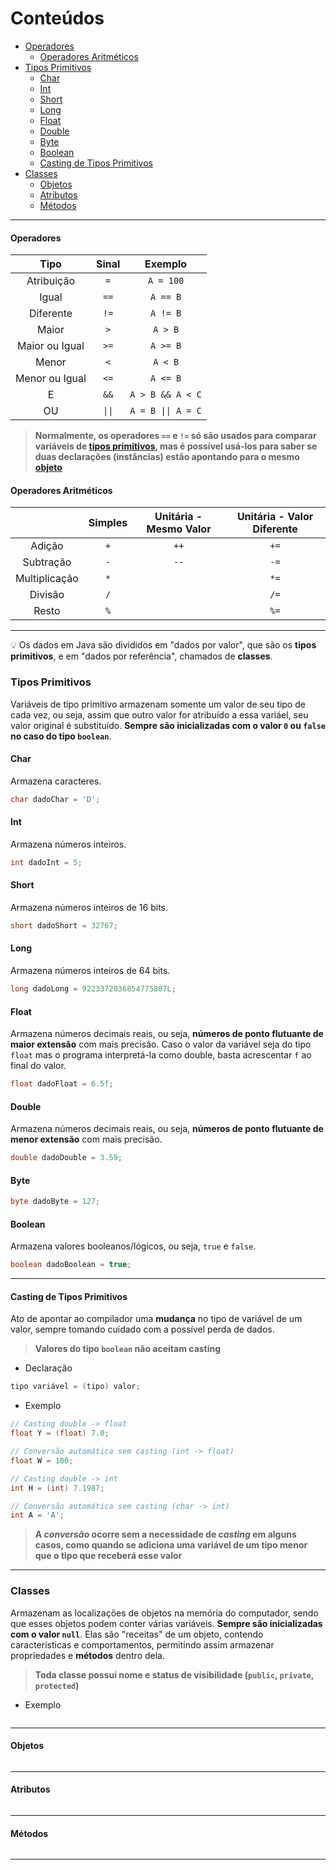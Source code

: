 Conteúdos
=================
<!--ts-->
   * [Operadores](#operadores)
      * [Operadores Aritméticos](#operadores-aritméticos)
   * [Tipos Primitivos](#tipos-primitivos)
      * [Char](#char)
      * [Int](#int)
      * [Short](#short)
      * [Long](#long)
      * [Float](#float)
      * [Double](#double)
      * [Byte](#byte)
      * [Boolean](#boolean)
      * [Casting de Tipos Primitivos](#casting-de-tipos-primitivos)
   * [Classes](#classes)
      * [Objetos](#objetos)
      * [Atributos](#atributos)
      * [Métodos](#métodos)
   

---

#### Operadores

|    Tipo    	| Sinal 	| Exemplo 	  |
|:----------:	|:-----:	|:-------:	  |
| Atribuição 	|   `=`   	| `A = 100` 	  |
|    Igual   	|   `==`  	|  `A == B` 	  |
|  Diferente 	|   `!=`  	|  `A != B`	  |
|      Maior    |   `>`  	| `A > B` 	  |
| Maior ou Igual|  `>=`  	| `A >= B`	  |
|      Menor    |   `<`  	| `A < B`	  |
| Menor ou Igual|  `<=`  	| `A <= B`	  |
|        E      |  `&&`  	| `A > B && A < C`|
|       OU      | `\|\|` 	| `A = B \|\| A = C`|

>**Normalmente, os operadores `==` e `!=` só são usados para comparar variáveis de [tipos primitivos]((#tipos-primitivos)), mas é possível usá-los para saber se duas declarações (instâncias) estão apontando para o mesmo [objeto]()**

#### Operadores Aritméticos

|               	| Simples 	| Unitária - Mesmo Valor 	| Unitária - Valor Diferente 	|
|:-------------:	|:-------:	|:----------------------:	|:--------------------------:	|
|     Adição    	|    `+`    	|           `++`           	|             `+=`             	|
|   Subtração   	|    `-`    	|           `--`           	|             `-=`             	|
| Multiplicação 	|    `*`    	|                        	|             `*=`             	|
|    Divisão    	|    `/`    	|                        	|             `/=`             	|
|     Resto     	|    `%`    	|                        	|             `%=`             	|

---

💡 Os dados em Java são divididos em "dados por valor", que são os **tipos primitivos**, e em "dados por referência", chamados de **classes**.

### Tipos Primitivos
Variáveis de tipo primitivo armazenam somente um valor de seu tipo de cada vez, ou seja, assim que outro valor for atribuído a essa variáel, seu valor original é substituído. **Sempre são inicializadas com o valor `0` ou `false` no caso do tipo `boolean`**.

#### Char
Armazena caracteres.
```java
char dadoChar = 'D';
```

#### Int
Armazena números inteiros.
```java
int dadoInt = 5;
```

#### Short
Armazena números inteiros de 16 bits.
```java
short dadoShort = 32767;
```

#### Long
Armazena números inteiros de 64 bits.
```java
long dadoLong = 9223372036854775807L;
```

#### Float
Armazena números decimais reais, ou seja, **números de ponto flutuante de maior extensão** com mais precisão. Caso o valor da variável seja do tipo `float` mas o programa interpretá-la como double, basta acrescentar `f` ao final do valor.
```java
float dadoFloat = 6.5f;
```

#### Double
Armazena números decimais reais, ou seja, **números de ponto flutuante de menor extensão** com mais precisão.
```java
double dadoDouble = 3.59;
```

#### Byte
```java
byte dadoByte = 127;
```

#### Boolean
Armazena valores booleanos/lógicos, ou seja, `true` e `false`.
```java
boolean dadoBoolean = true;
```

---

#### Casting de Tipos Primitivos
Ato de apontar ao compilador uma **mudança** no tipo de variável de um valor, sempre tomando cuidado com a possível perda de dados. 

>**Valores do tipo `boolean` não aceitam casting**

- Declaração
```java
tipo variável = (tipo) valor;
```

- Exemplo
```java
// Casting double -> float
float Y = (float) 7.0;

// Conversão automática sem casting (int -> float)
float W = 100;

// Casting double -> int
int H = (int) 7.1987;

// Conversão automática sem casting (char -> int)
int A = 'A';
```

>**A _conversão_ ocorre sem a necessidade de _casting_ em alguns casos, como quando se adiciona uma variável de um tipo **menor** que o tipo que receberá esse valor**

---

### Classes
Armazenam as localizações de objetos na memória do computador, sendo que esses objetos podem conter várias variáveis.
**Sempre são inicializadas com o valor `null`**. Elas são "receitas" de um objeto, contendo características e comportamentos, permitindo assim armazenar propriedades e **métodos** dentro dela. 

>**Toda classe possui nome e status de visibilidade (`public`, `private`, `protected`)**

- Exemplo
```java
```

---

#### Objetos

```java
```

---

#### Atributos

```java
```

---

#### Métodos


```java
```

---




